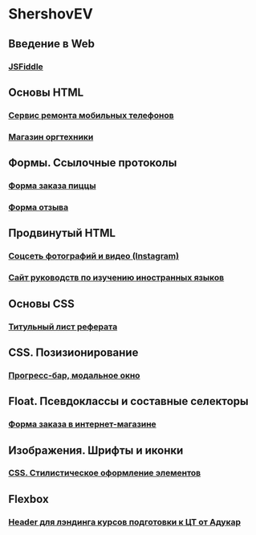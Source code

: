 # ShershovEV
## Введение в Web
### [JSFiddle](https://jsfiddle.net/Eugene_Shershov/wr02j65b/8/)
## Основы HTML
### [Сервис ремонта мобильных телефонов](https://github.com/AdukarIT/ShershovEV/tree/master/HW/Mobile)
### [Магазин оргтехники](https://github.com/AdukarIT/ShershovEV/tree/master/HW/Orgtech)
## Формы. Ссылочные протоколы
### [Форма заказа пиццы](https://github.com/AdukarIT/ShershovEV/tree/master/HW/Forms/index.html)
### [Форма отзыва](https://github.com/AdukarIT/ShershovEV/tree/master/HW/Forms/review.html)
## Продвинутый HTML
### [Соцсеть фотографий и видео (Instagram)](https://github.com/AdukarIT/ShershovEV/tree/master/HW/Social)
### [Сайт руководств по изучению иностранных языков](https://github.com/AdukarIT/ShershovEV/tree/master/HW/Language)
## Основы CSS
### [Титульный лист реферата](https://jsfiddle.net/Eugene_Shershov/nxjf9kw5/50/)
## CSS. Позизионирование
### [Прогресс-бар, модальное окно](https://github.com/AdukarIT/ShershovEV/tree/master/HW/Positioning)
## Float. Псевдоклассы и составные селекторы
### [Форма заказа в интернет-магазине](https://github.com/AdukarIT/ShershovEV/tree/master/HW/OnlineStore)
## Изображения. Шрифты и иконки
### [CSS. Стилистическое оформление элементов](https://github.com/AdukarIT/ShershovEV/tree/master/HW/Style%20decoration)
## Flexbox
### [Header для лэндинга курсов подготовки к ЦТ от Адукар](https://github.com/AdukarIT/ShershovEV/tree/master/HW/Flex)